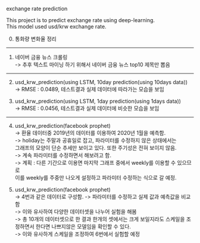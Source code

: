 exchange rate prediction

This project is to predict exchange rate using deep-learning.  
This model used usd/krw exchange rate.   

00. 통화량 변화율 정리 

 --------------------------------------

1. 네이버 금융 뉴스 크롤링  
-> 추후 텍스트 마이닝 하기 위해서 네이버 금융 뉴스 top10 제목만 뽑음  
  
  ------------------
  
2. usd_krw_prediction(using LSTM, 10day prediction(using 10days data))  
-> RMSE : 0.0489, 테스트결과 실제 데이터에 따라가는 모습을 보임  

3. usd_krw_prediction(using LSTM, 1day prediction(using 1days data))  
-> RMSE : 0.0456, 테스트결과 실제 데이터에 비슷한 모습을 보임  

----------------------

4. usd_krw_prediction(facebook prophet)    
-> 환율 데이터중 2019년의 데이터를 이용하여 2020년 1월을 예측함.   
-> holiday는 주말과 공휴일로 잡고, 파라미터를 수정하지 않은 상태에서는    
그래프의 모양이 단순 추세만 보이고 있다. 또한 주기성은 전혀 보이지 않음.    
-> 계속 파라미터를 수정하면서 해보려고 함.    
-> 계획 :  다른 기간으로 이용면 마지막 그래프 중에서 weekly를 이용할 수 있으므로   
이를 weekly를 주중만 나오게 설정하고 파라미터 수정하는 식으로 갈 예정.   


5. usd_krw_prediction(facebook prophet)  
-> 4번과 같은 데이터로 구성함.
-> 파라미터를 수정하고 실제 값과 예측값을 비교함  
-> 이와 유사하여 다양한 데이터셋을 나누어 실험을 해봄  
-> 총 10개의 데이터셋으로 한 결과 한개의 셋에서는 크게 보일지라도 스케일을 조정하면서 한다면 나쁘지않은 모델임을 확인할 수 있다.  
-> 이와 유사하게 스케일을 조정하여 6번에서 실험할 예정
